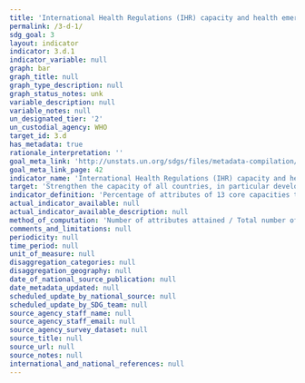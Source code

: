```yaml
---
title: 'International Health Regulations (IHR) capacity and health emergency preparedness'
permalink: /3-d-1/
sdg_goal: 3
layout: indicator
indicator: 3.d.1
indicator_variable: null
graph: bar
graph_title: null
graph_type_description: null
graph_status_notes: unk
variable_description: null
variable_notes: null
un_designated_tier: '2'
un_custodial_agency: WHO
target_id: 3.d
has_metadata: true
rationale_interpretation: ''
goal_meta_link: 'http://unstats.un.org/sdgs/files/metadata-compilation/Metadata-Goal-3.pdf'
goal_meta_link_page: 42
indicator_name: 'International Health Regulations (IHR) capacity and health emergency preparedness'
target: 'Strengthen the capacity of all countries, in particular developing countries, for early warning, risk reduction and management of national and global health risks.'
indicator_definition: 'Percentage of attributes of 13 core capacities that have been attained at a specific point in time. The 13 core capacities are: (1) National legislation, policy and financing; (2) Coordination and National Focal Point communications; (3) Surveillance; (4) Response; (5) Preparedness; (6) Risk communication; (7) Human resources; (8) Laboratory; (9) Points of entry; (10) Zoonotic events; (11) Food safety; (12) Chemical events; (13) Radionuclear emergencies.'
actual_indicator_available: null
actual_indicator_available_description: null
method_of_computation: 'Number of attributes attained / Total number of attributes Method of measurement t Based on a set of attributes of 13 core capacities from a standard WHO instrument.'
comments_and_limitations: null
periodicity: null
time_period: null
unit_of_measure: null
disaggregation_categories: null
disaggregation_geography: null
date_of_national_source_publication: null
date_metadata_updated: null
scheduled_update_by_national_source: null
scheduled_update_by_SDG_team: null
source_agency_staff_name: null
source_agency_staff_email: null
source_agency_survey_dataset: null
source_title: null
source_url: null
source_notes: null
international_and_national_references: null
---
```

